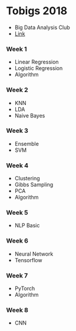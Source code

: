 # Tobigs 2018
* Big Data Analysis Club
* [Link](http://www.datamarket.kr)

### Week 1
* Linear Regression
* Logistic Regression
* Algorithm

### Week 2
* KNN
* LDA
* Naive Bayes

### Week 3
* Ensemble
* SVM

### Week 4
* Clustering
* Gibbs Sampling
* PCA
* Algorithm

### Week 5
* NLP Basic

### Week 6
* Neural Network
* Tensorflow

### Week 7
* PyTorch
* Algorithm

### Week 8
* CNN
